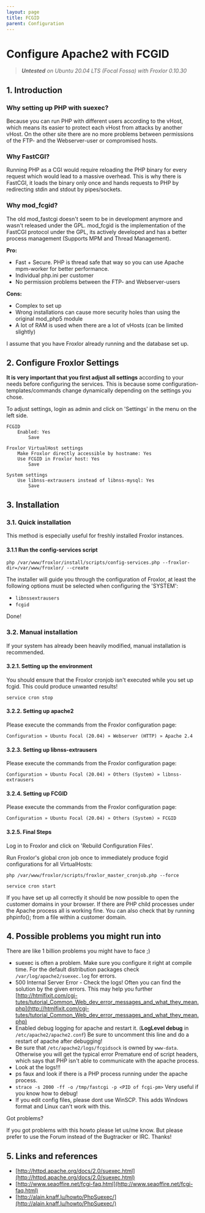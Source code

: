 ```yaml
---
layout: page
title: FCGID
parent: Configuration
---
```


# Configure Apache2 with FCGID

> ***Untested** on Ubuntu 20.04 LTS (Focal Fossa) with Froxlor 0.10.30*

## 1. Introduction

### Why setting up PHP with suexec?

Because you can run PHP with different users according to the vHost, which means its easier to protect each vHost from attacks by another vHost. On the other site there are no more problems between permissions of the FTP- and the Webserver-user or compromised hosts.

### Why FastCGI?

Running PHP as a CGI would require reloading the PHP binary for every request which would lead to a massive overhead. This is why there is FastCGI, it loads the binary only once and hands requests to PHP by redirecting stdin and stdout by pipes/sockets.

### Why mod_fcgid?

The old mod_fastcgi doesn't seem to be in development anymore and wasn't released under the GPL. mod_fcgid is the implementation of the FastCGI protocol under the GPL, its actively developed and has a better process management (Supports MPM and Thread Management).

**Pro:**

* Fast + Secure. PHP is thread safe that way so you can use Apache mpm-worker for better performance.
* Individual php.ini per customer
* No permission problems between the FTP- and Webserver-users

**Cons:**

* Complex to set up
* Wrong installations can cause more security holes than using the original mod_php5 module
* A lot of RAM is used when there are a lot of vHosts (can be limited slightly)

I assume that you have Froxlor already running and the database set up.

## 2. Configure Froxlor Settings

**It is very important that you first adjust all settings** according to your needs before configuring the services. This is because some configuration-templates/commands change dynamically depending on the settings you chose.

To adjust settings, login as admin and click on 'Settings' in the menu on the left side.

```
FCGID
    Enabled: Yes
        Save

Froxlor VirtualHost settings
    Make Froxlor directly accessible by hostname: Yes
    Use FCGID in Froxlor host: Yes
        Save

System settings
    Use libnss-extrausers instead of libnss-mysql: Yes
        Save
```

## 3. Installation

### 3.1. Quick installation

This method is especially useful for freshly installed Froxlor instances.

#### 3.1.1 Run the config-services script

```shell
php /var/www/froxlor/install/scripts/config-services.php --froxlor-dir=/var/www/froxlor/ --create
```

The installer will guide you through the configuration of Froxlor, at least the following options must be selected when configuring the 'SYSTEM':

* `libnssextrausers`
* `fcgid`

Done!

### 3.2. Manual installation

If your system has already been heavily modified, manual installation is recommended.

#### 3.2.1. Setting up the environment

You should ensure that the Froxlor cronjob isn't executed while you set up fcgid. This could produce unwanted results!

```shell
service cron stop
```

#### 3.2.2. Setting up apache2

Please execute the commands from the Froxlor configuration page:

```
Configuration » Ubuntu Focal (20.04) » Webserver (HTTP) » Apache 2.4
```

#### 3.2.3. Setting up libnss-extrausers

Please execute the commands from the Froxlor configuration page:

```
Configuration » Ubuntu Focal (20.04) » Others (System) » libnss-extrausers
```

#### 3.2.4. Setting up FCGID

Please execute the commands from the Froxlor configuration page:

```
Configuration » Ubuntu Focal (20.04) » Others (System) » FCGID
```

#### 3.2.5. Final Steps

Log in to Froxlor and click on 'Rebuild Configuration Files'.

Run Froxlor's global cron job once to immediately produce fcgid configurations for all VirtualHosts:

```shell
php /var/www/froxlor/scripts/froxlor_master_cronjob.php --force
```

```shell
service cron start
```

If you have set up all correctly it should be now possible to open the customer domains in your browser. If there are PHP child processes under the Apache process all is working fine. You can also check that by running phpinfo(); from a file within a customer domain.

## 4. Possible problems you might run into

There are like 1 billion problems you might have to face ;)
* suexec is often a problem. Make sure you configure it right at compile time. For the default distribution packages check `/var/log/apache2/suexec.log` for errors.
* 500 Internal Server Error - Check the logs! Often you can find the solution by the given errors. This may help you further [http://htmlfixit.com/cgi-tutes/tutorial_Common_Web_dev_error_messages_and_what_they_mean.php](http://htmlfixit.com/cgi-tutes/tutorial_Common_Web_dev_error_messages_and_what_they_mean.php)
* Enabled debug logging for apache and restart it. (**LogLevel debug** in `/etc/apache2/apache2.conf`) Be sure to uncomment this line and do a restart of apache after debugging!
* Be sure that `/etc/apache2/logs/fcgidsock` is owned by `www-data`. Otherwise you will get the typical error Premature end of script headers, which says that PHP isn't able to communicate with the apache process.
* Look at the logs!!!
* ps faux and look if there is a PHP process running under the apache process.
* `strace -s 2000 -ff -o /tmp/fastcgi -p <PID of fcgi-pm>` Very useful if you know how to debug!
* If you edit config files, please dont use WinSCP. This adds Windows format and Linux can't work with this.

Got problems?

If you got problems with this howto please let us/me know. But please prefer to use the Forum instead of the Bugtracker or IRC. Thanks!

## 5. Links and references

* [http://httpd.apache.org/docs/2.0/suexec.html](http://httpd.apache.org/docs/2.0/suexec.html)
* [http://www.seaoffire.net/fcgi-faq.html](http://www.seaoffire.net/fcgi-faq.html)
* [http://alain.knaff.lu/howto/PhpSuexec/](http://alain.knaff.lu/howto/PhpSuexec/)
